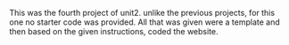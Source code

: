 This was the fourth project of unit2.
unlike the previous projects, for this one no starter code was provided.
All that was given were a template and then based on the given 
instructions, coded the website.

